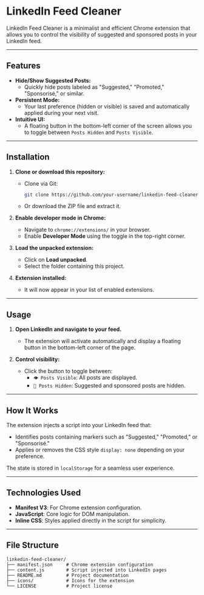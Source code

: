 # **LinkedIn Feed Cleaner**

LinkedIn Feed Cleaner is a minimalist and efficient Chrome extension that allows you to control the visibility of suggested and sponsored posts in your LinkedIn feed.

---

## **Features**

- **Hide/Show Suggested Posts:**
  - Quickly hide posts labeled as "Suggested," "Promoted," "Sponsorisé," or similar.
- **Persistent Mode:**
  - Your last preference (hidden or visible) is saved and automatically applied during your next visit.
- **Intuitive UI:**
  - A floating button in the bottom-left corner of the screen allows you to toggle between `Posts Hidden` and `Posts Visible`.

---

## **Installation**

1. **Clone or download this repository:**
   - Clone via Git:  
     ```bash
     git clone https://github.com/your-username/linkedin-feed-cleaner.git
     ```
   - Or download the ZIP file and extract it.

2. **Enable developer mode in Chrome:**
   - Navigate to `chrome://extensions/` in your browser.
   - Enable **Developer Mode** using the toggle in the top-right corner.

3. **Load the unpacked extension:**
   - Click on **Load unpacked**.
   - Select the folder containing this project.

4. **Extension installed:**
   - It will now appear in your list of enabled extensions.

---

## **Usage**

1. **Open LinkedIn and navigate to your feed.**
   - The extension will activate automatically and display a floating button in the bottom-left corner of the page.

2. **Control visibility:**
   - Click the button to toggle between:
     - `👁️ Posts Visible`: All posts are displayed.
     - `🙈 Posts Hidden`: Suggested and sponsored posts are hidden.

---

## **How It Works**

The extension injects a script into your LinkedIn feed that:
- Identifies posts containing markers such as "Suggested," "Promoted," or "Sponsorisé."
- Applies or removes the CSS style `display: none` depending on your preference.

The state is stored in `localStorage` for a seamless user experience.

---

## **Technologies Used**

- **Manifest V3**: For Chrome extension configuration.
- **JavaScript**: Core logic for DOM manipulation.
- **Inline CSS**: Styles applied directly in the script for simplicity.

---

## **File Structure**

```plaintext
linkedin-feed-cleaner/
├── manifest.json     # Chrome extension configuration
├── content.js        # Script injected into LinkedIn pages
├── README.md         # Project documentation
├── icons/            # Icons for the extension
└── LICENSE           # Project license
